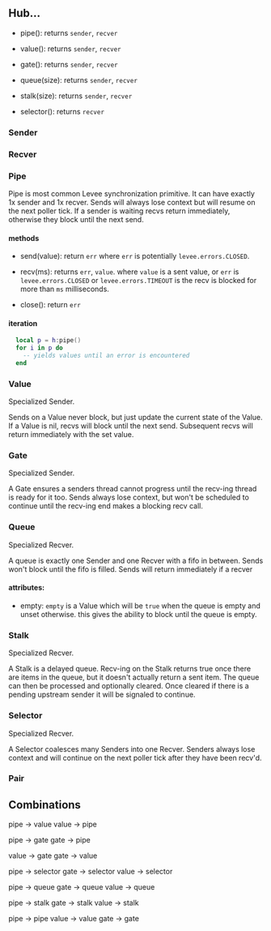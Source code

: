 ## Hub...

* pipe():
  returns `sender`, `recver`

* value():
  returns `sender`, `recver`

* gate():
  returns `sender`, `recver`

* queue(size):
  returns `sender`, `recver`

* stalk(size):
  returns `sender`, `recver`

* selector():
  returns `recver`


### Sender


### Recver



### Pipe

Pipe is most common Levee synchronization primitive. It can have exactly 1x
sender and 1x recver. Sends will always lose context but will resume on the
next poller tick. If a sender is waiting recvs return immediately, otherwise
they block until the next send.

#### methods

* send(value):
  return `err` where `err` is potentially `levee.errors.CLOSED`.

* recv(ms):
  returns `err`, `value`. where `value` is a sent value, or `err` is
  `levee.errors.CLOSED` or `levee.errors.TIMEOUT` is the recv is blocked for
  more than `ms` milliseconds.

* close():
  return `err`


#### iteration

```lua
  local p = h:pipe()
  for i in p do
    -- yields values until an error is encountered
  end
```

### Value

Specialized Sender.

Sends on a Value never block, but just update the current state of the Value.
If a Value is nil, recvs will block until the next send. Subsequent recvs will
return immediately with the set value.

### Gate

Specialized Sender.

A Gate ensures a senders thread cannot progress until the recv-ing thread is
ready for it too. Sends always lose context, but won't be scheduled to continue
until the recv-ing end makes a blocking recv call.

### Queue

Specialized Recver.

A queue is exactly one Sender and one Recver with a fifo in between. Sends
won't block until the fifo is filled. Sends will return immediately if a recver

#### attributes:

* empty:
  `empty` is a Value which will be `true` when the queue is empty and unset
  otherwise. this gives the ability to block until the queue is empty.

### Stalk

Specialized Recver.

A Stalk is a delayed queue. Recv-ing on the Stalk returns true once there are
items in the queue, but it doesn't actually return a sent item. The queue can
then be processed and optionally cleared. Once cleared if there is a pending
upstream sender it will be signaled to continue.

### Selector

Specialized Recver.

A Selector coalesces many Senders into one Recver. Senders always lose context
and will continue on the next poller tick after they have been recv'd.


### Pair


## Combinations

  pipe -> value
  value -> pipe

  pipe -> gate
  gate -> pipe

  value -> gate
  gate -> value

  pipe -> selector
  gate -> selector
  value -> selector

  pipe -> queue
  gate -> queue
  value -> queue

  pipe -> stalk
  gate -> stalk
  value -> stalk



  pipe -> pipe
  value -> value
  gate -> gate
